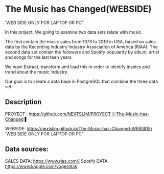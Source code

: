 # The Music has Changed(WEBSIDE)
'WEB SIDE ONLY FOR LAPTOP OR PC"

In this project, We going to examine two data sets relate with music. 

The first contain the music sales from 1973 to 2019 in USA,  based on sales data by the Recording Industry Industry Association of America (RIAA). 
The second data set contain the followers  and Spotify popularity by album, artist and songs for the last teen years. 

We want Extract, transform and load this in order to  identify insides and trend about the music Industry. 

Our goal is to create a data base in PostgreSQL that combine the three data set.

## Description
  PROYECT : https://github.com/NEXTSLIM/PROYECT-II-The-Music-has-Changed  ▌
  
  WEBSIDE: https://nextslim.github.io/The-Music-has-Changed-WEBSIDE/ 'WEB SIDE ONLY FOR LAPTOP OR PC"
   
 ## Data sources:
SALES DATA: https://www.riaa.com//
Spotify DATA: https://www.kaggle.com/yogeshtak
